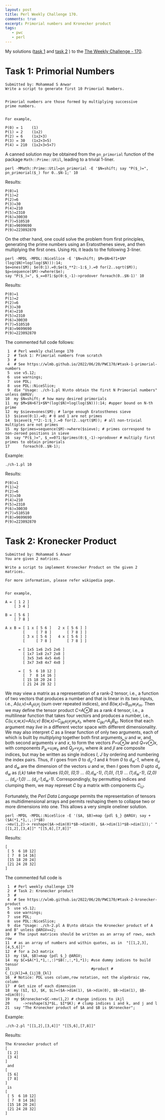 ```yaml
---
layout: post
title: Perl Weekly Challenge 170.
comments: true
excerpt: Primorial numbers and Kronecker product
tags:
   - pwc
   - perl
---
```


My solutions
([task 1](https://github.com/wlmb/perlweeklychallenge-club/blob/master/challenge-170/wlmb/perl/ch-1.pl)
and
[task 2](https://github.com/wlmb/perlweeklychallenge-club/blob/master/challenge-170/wlmb/perl/ch-2.pl)
)
to the  [The Weekly Challenge - 170](https://theweeklychallenge.org/blog/perl-weekly-challenge-170).


# Task 1: Primorial Numbers

    Submitted by: Mohammad S Anwar
    Write a script to generate first 10 Primorial Numbers.


    Primorial numbers are those formed by multiplying successive
    prime numbers.


    For example,

    P(0) = 1    (1)
    P(1) = 2    (1x2)
    P(2) = 6    (1x2×3)
    P(3) = 30   (1x2×3×5)
    P(4) = 210  (1x2×3×5×7)

A canned solution may be obtained from the `pn_primorial`
function of the package `Math::Prime::Util`, leading to a
trivial 1-liner.

    perl -MMath::Prime::Util=pn_primorial -E '$N=shift; say "P($_)=", pn_primorial($_) for 0..$N-1;' 10

Results:

    P(0)=1
    P(1)=2
    P(2)=6
    P(3)=30
    P(4)=210
    P(5)=2310
    P(6)=30030
    P(7)=510510
    P(8)=9699690
    P(9)=223092870

On the other hand, one could solve the problem from first
principles, generating the prime numbers using an Eratosthenes
sieve, and then multiplying the first ones. Using `PDL` it
leads to the following 3-liner.

    perl -MPDL -MPDL::NiceSlice -E '$N=shift; $M=$N>6?1+$N*(log($N)+log(log($N))):14;
    $e=ones($M); $e(0:1).=0;$e($_**2:-1:$_).=0 for(2..sqrt($M)); $p=sequence($M)->where($e);
    say "P($_)=", $_==0?1:$p(0:$_-1)->prodover foreach(0..$N-1)' 10

Results:

    P(0)=1
    P(1)=2
    P(2)=6
    P(3)=30
    P(4)=210
    P(5)=2310
    P(6)=30030
    P(7)=510510
    P(8)=9699690
    P(9)=223092870

The commented full code follows:

     1  # Perl weekly challenge 170
     2  # Task 1: Primorial numbers from scratch
     3  #
     4  # See https://wlmb.github.io/2022/06/20/PWC170/#task-1-primorial-numbers
     5  use v5.12;
     6  use warnings;
     7  use PDL;
     8  use PDL::NiceSlice;
     9  die "Usage: ./ch-1.pl N\nto obtain the first N Primorial numbers" unless @ARGV;
    10  my $N=shift; # how many desired primorials
    11  my $M=$N>6?1+$N*(log($N)+log(log($N))):14; #upper bound on N-th prime
    12  my $sieve=ones($M); # large enough Eratosthenes sieve
    13  $sieve(0:1).=0; # 0 and 1 are not primes
    14  $sieve($_**2:-1:$_).=0 for(2..sqrt($M)); # all non-trivial multiples are not primes
    15  my $primes=sequence($M)->where($sieve); # primes correspond to non-zeroed positions in sieve
    16  say "P($_)=", $_==0?1:$primes(0:$_-1)->prodover # multiply first primes to obtain primorials
    17      foreach(0..$N-1);

Example:

    ./ch-1.pl 10

Results:

    P(0)=1
    P(1)=2
    P(2)=6
    P(3)=30
    P(4)=210
    P(5)=2310
    P(6)=30030
    P(7)=510510
    P(8)=9699690
    P(9)=223092870


# Task 2: Kronecker Product

    Submitted by: Mohammad S Anwar
    You are given 2 matrices.

    Write a script to implement Kronecker Product on the given 2
    matrices.

    For more information, please refer wikipedia page.


    For example,

    A = [ 1 2 ]
        [ 3 4 ]

    B = [ 5 6 ]
        [ 7 8 ]

    A x B = [ 1 x [ 5 6 ]   2 x [ 5 6 ] ]
            [     [ 7 8 ]       [ 7 8 ] ]
            [ 3 x [ 5 6 ]   4 x [ 5 6 ] ]
            [     [ 7 8 ]       [ 7 8 ] ]

          = [ 1x5 1x6 2x5 2x6 ]
            [ 1x7 1x8 2x7 2x8 ]
            [ 3x5 3x6 4x5 4x6 ]
            [ 3x7 3x8 4x7 4x8 ]

          = [  5  6 10 12 ]
            [  7  8 14 16 ]
            [ 15 18 20 24 ]
            [ 21 24 28 32 ]

We may view a matrix as a representation of a rank-2 tensor, i.e., a function of
two vectors that produces a number and that is linear in its
two inputs, i.e., *A(u,v)=A<sub>ij</sub>u<sub>i</sub>v<sub>j</sub>* (sum over repeated
indices), and  *B(w,x)=B<sub>lm</sub>w<sub>l</sub>x<sub>m</sub>*. Then we may define
the tensor product *C=A⊗B* as a rank 4 tensor, i.e., a
multilinear function that takes four vectors and produces a
number, i.e., *C(u,v,w,x)=A(u,v)
B(w,x)=C<sub>ijkl</sub>u<sub>i</sub>v<sub>j</sub>w<sub>k</sub>x<sub>l</sub>*, where
*C<sub>ijkl</sub>=A<sub>ij</sub>B<sub>kl</sub>*. Notice that each argument may *live*
in a different vector space with different dimensionality. We
may also interpret *C* as a linear function of only two
arguments, each of which is built by *multiplying* together both first
arguments, *u* and *w*, and both second arguments *v* and *x*,
to form the vectors *P=u⊗w* and  *Q=v⊗x*, with components
*P<sub>ik</sub>=u<sub>i</sub>w<sub>k</sub>* and *Q<sub>jl</sub>=v<sub>j</sub>x<sub>l</sub>*, where *ik* and
*jl* are composite indices, but may be written as single
indices *I*, *J* by ordering and numbering the index
pairs. Thus, if *i* goes from *0* to *d<sub>u</sub>-1* and *k* from *0* to
*d<sub>w</sub>-1*, where *d<sub>u</sub>* and *d<sub>w</sub>* are the dimension of the
vectors *u* and *w*, then *I* goes from *0* upto *d<sub>u</sub> d<sub>w</sub>*
as *(i,k)* take the values *(0,0)*, *(0,1)* … *(0,d<sub>w</sub>-1)*, *(1,0)*,
*(1,1)* … *(1,d<sub>w</sub>-1)*,
*(2,0)* … *(d<sub>u</sub>-1,0)* … *(d<sub>u</sub>-1,d<sub>w</sub>-1)*. Correspondingly, by
permutting indices and clumping them, we may represet *C* by a
matrix with components *C<sub>IJ</sub>*.

Fortunately, the *Perl Data Language* permits the
representation of tensors as multidimensional arrays and
permits reshaping them to collapse two or more dimensions into
one. This allows a very simple oneliner solution.

    perl -MPDL -MPDL::NiceSlice -E '($A, $B)=map {pdl $_} @ARGV; say +($A(*1,*1,:,:)*$B)
    ->mv(1,2)-> reshape($A->dim(0)*$B->dim(0), $A->dim(1)*$B->dim(1));' "[[1,2],[3,4]]" "[[5,6],[7,8]]"

Results:


    [
     [ 5  6 10 12]
     [ 7  8 14 16]
     [15 18 20 24]
     [21 24 28 32]
    ]

The commented full code is

     1  # Perl weekly challenge 170
     2  # Task 2: Kronecker product
     3  #
     4  # See https://wlmb.github.io/2022/06/20/PWC170/#task-2-kronecker-product
     5  use v5.12;
     6  use warnings;
     7  use PDL;
     8  use PDL::NiceSlice;
     9  die "Usage: ./ch-2.pl A B\nto obtain the Kronecker product of A and B" unless @ARGV==2;
    10  # The input matrices should be written as an array of rows, each row
    11  # as an array of numbers and within quotes, as in  "[[1,2,3],[4,5,6]]"
    12  # for a 2x3 matrix
    13  my ($A, $B)=map {pdl $_} @ARGV;
    14  my $C=$A(*1,*1,:,:)*$B(:,:,*1,*1); #use dummy indices to build tensor
    15                                     #product # C_{ijkl}=A_{ij}B_{kl}
    16  # Notice: PDL uses column,row notation, not the algebraic row, column
    17  # Get size of each dimension
    18  my ($I, $J, $K, $L)=($A->dim(1), $A->dim(0), $B->dim(1), $B->dim(0));
    19  my $Kronecker=$C->mv(1,2) # change indices to ikjl
    20      ->reshape($J*$L, $I*$K); # clump indices i and k, and j and l
    21  say "The Kronecker product of $A and $B is $Kronecker";

Example:

    ./ch-2.pl "[[1,2],[3,4]]" "[[5,6],[7,8]]"

Results:

    The Kronecker product of
    [
     [1 2]
     [3 4]
    ]
     and
    [
     [5 6]
     [7 8]
    ]
     is
    [
     [ 5  6 10 12]
     [ 7  8 14 16]
     [15 18 20 24]
     [21 24 28 32]
    ]
